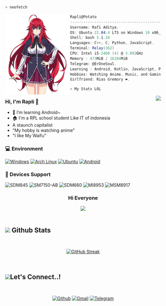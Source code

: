 ```zsh
> neofetch
```

<img align="left" src="img/Rias.png" width="210px"/> 

```csharp
Rapli@Potato
---------------------------------------------------
Username: Rafi Aditya.
OS: Ubuntu 22.04.4 LTS on Windows 10 x86_64
Shell: bash 5.1.16
Languages: C++, C, Python, JavaScript.
Terminal: Relay(362)
CPU: Intel i5-2400 (4) @ 3.092GHz
Memory : 473MiB / 16384MiB
Telegram: @ErOneSoul.
Learning : Android, Kotlin, JavaScript, Python.
Hobbies: Watching Anime, Music, and Gaming.
Girlfriend: Rias Gremory ❤️.

```
```zsh
> My Stats LOL
```

<img align="right" src="https://bad-apple-github-readme.vercel.app/api?show_bg=1&username=raplivx&include_all_commits=true&show_icons=true&theme=buefy&count_private=true&hide_border=true" />


### Hi, I'm Rapli 👋 
- 🌱 I’m learning Android~
- 🏠 I'm a RPL school student Like IT of indonesia 
- A staunch capitalist
- "My hobby is watching anime"
- "I like My Waifu"

### 💻 Environment
[![Windows](https://img.shields.io/badge/Windows-00BBFF?style=flat-square&logo=Windows&logoColor=FFFFFF&labelColor=00BBFF)](https://www.microsoft.com/windows11)
[![Arch Linux](https://img.shields.io/badge/Arch%20Linux-008BFF?style=flat-square&logo=arch-linux&logoColor=FFFFFF&labelColor=008BFF)](https://archlinux.org)
[![Ubuntu](https://img.shields.io/badge/Ubuntu%2022.04.4-dd4814?style=flat-square&logo=ubuntu&logoColor=ffffff)](https://releases.ubuntu.com/21.04/)
[![Android](https://img.shields.io/badge/Android-00C000?style=flat-square&logo=android&logoColor=FFFFFF&labelColor=00C000)](https://www.android.com/android-14/)

### 📱 Devices Support
![SDM845](https://img.shields.io/badge/Xiaomi%20SDM845-ED9121?style=flat-square&logo=xiaomi&logoColor=FFFFFF&labelColor=ED9121)
![SM7150-AB](https://img.shields.io/badge/Xiaomi%20SM7150AB-ED9121?style=flat-square&logo=xiaomi&logoColor=FFFFFF&labelColor=ED9121)
![SDM660](https://img.shields.io/badge/Xiaomi%20SDM660-ED9121?style=flat-square&logo=xiaomi&logoColor=FFFFFF&labelColor=ED9121)
![MI8953](https://img.shields.io/badge/Xiaomi%20MSM8953-ED9121?style=flat-square&logo=xiaomi&logoColor=FFFFFF&labelColor=ED9121)
![MSM8917](https://img.shields.io/badge/Xiaomi%20MSM8917-ED9121?style=flat-square&logo=xiaomi&logoColor=FFFFFF&labelColor=ED9121)

<div align="center"> 
    
### Hi Everyone
<img src=https://moe-counter.es3n1n.eu/get/@raplivx width="500px" />

</div>

<br>

## <img src="https://media.giphy.com/media/cj87CxfRtrUifF3Ryk/giphy.gif" width="35"><b> Github Stats </b>
<br>

<div align="center">

[![GitHub Streak](https://streak-stats.demolab.com/?user=raplivx&theme=youtube-dark)](https://git.io/streak-stats)

</div>

<br>

## <img src="https://media.giphy.com/media/ZkoseoSVGIBmXTnWq8/giphy.gif" width ="80"><b>Let's Connect..!</b>
<br>
<div align='left'>

<p align="center">
  <a href="https://github.com/raplivx"><img alt="Github" title="RapliVX Github" src="https://img.shields.io/badge/GitHub-100000?style=for-the-badge&logo=github&logoColor=white"></a>
  <a href="mailto:raffikun1203@gmail.com"><img alt="Gmail" title="Rapli Gmail" src="https://img.shields.io/badge/Gmail-D14836?style=for-the-badge&logo=gmail&logoColor=white"></a>
  <a href="https://t.me/KamiSkizofrenia"><img alt="Telegram" title="Rapli Telegram" src="https://img.shields.io/badge/Telegram-2CA5E0?style=for-the-badge&logo=telegram&logoColor=white"></a> 
 </p>
</div>

<br>
